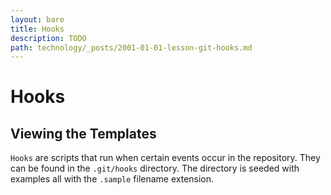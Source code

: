 ```yaml
---
layout: bare
title: Hooks
description: TODO
path: technology/_posts/2001-01-01-lesson-git-hooks.md
---
```


# Hooks

## Viewing the Templates
`Hooks` are scripts that run when certain events occur in the repository. They can be found in the `.git/hooks` directory. The directory is seeded with examples all with the `.sample` filename extension.
